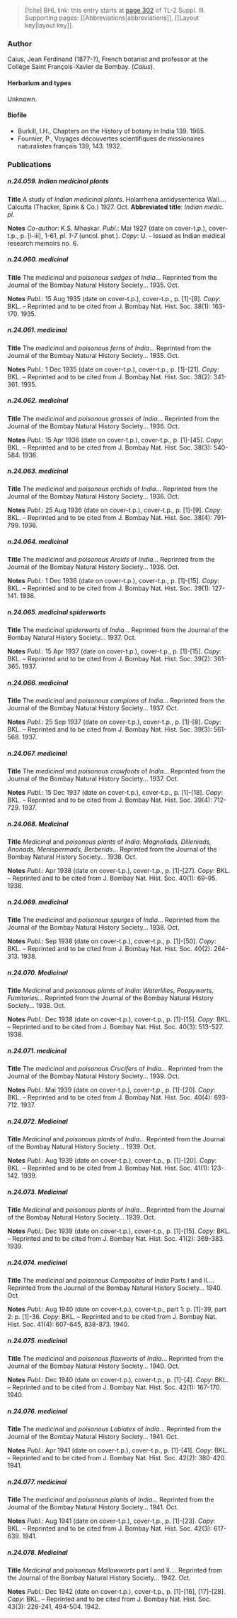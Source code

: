 > [!cite] BHL link: this entry starts at [page 302](https://www.biodiversitylibrary.org/item/103861#page/312/mode/1up) of TL-2 Suppl. III.
> Supporting pages: [[Abbreviations|abbreviations]], [[Layout key|layout key]].

### Author

Caius, Jean Ferdinand (1877-?), French botanist and professor at the Collège Saint François-Xavier de Bombay. (*Caius*).

#### Herbarium and types

Unknown.

#### Biofile

- Burkill, I.H., Chapters on the History of botany in India 139. 1965.
- Fournier, P., Voyages découvertes scientifiques de missionaires naturalistes français 139, 143. 1932.

### Publications

##### n.24.059. Indian medicinal plants

**Title**
A study of *Indian medicinal plants*. Holarrhena antidysenterica Wall.... Calcutta (Thacker, Spink & Co.) 1927. Oct.
**Abbreviated title**: *Indian medic. pl.*

**Notes**
*Co-author*: K.S. Mhaskar.
*Publ*.: Mai 1927 (date on cover-t.p.), cover-t.p., p. \[i-iii\], 1-61, *pl. 1-7* (uncol. phot.). *Copy*: U. – Issued as Indian medical research memoirs no. 6.

##### n.24.060. medicinal

**Title**
The *medicinal* and *poisonous sedges* of *India*... Reprinted from the Journal of the Bombay Natural History Society... 1935. Oct.

**Notes**
*Publ*.: 15 Aug 1935 (date on cover-t.p.), cover-t.p., p. \[1\]-\[8\]. *Copy*: BKL. – Reprinted and to be cited from J. Bombay Nat. Hist. Soc. 38(1): 163-170. 1935.

##### n.24.061. medicinal

**Title**
The *medicinal* and *poisonous ferns* of *India*... Reprinted from the Journal of the Bombay Natural History Society... 1935. Oct.

**Notes**
*Publ*.: 1 Dec 1935 (date on cover-t.p.), cover-t.p., p. \[1\]-\[21\]. *Copy*: BKL. – Reprinted and to be cited from J. Bombay Nat. Hist. Soc. 38(2): 341-361. 1935.

##### n.24.062. medicinal

**Title**
The *medicinal* and *poisonous grasses* of *India*... Reprinted from the Journal of the Bombay Natural History Society... 1936. Oct.

**Notes**
*Publ*.: 15 Apr 1936 (date on cover-t.p.), cover-t.p., p. \[1\]-\[45\]. *Copy*: BKL. – Reprinted and to be cited from J. Bombay Nat. Hist. Soc. 38(3): 540-584. 1936.

##### n.24.063. medicinal

**Title**
The *medicinal* and *poisonous orchids* of *India*... Reprinted from the Journal of the Bombay Natural History Society... 1936. Oct.

**Notes**
*Publ*.: 25 Aug 1936 (date on cover-t.p.), cover-t.p., p. \[1\]-\[9\]. *Copy*: BKL. – Reprinted and to be cited from J. Bombay Nat. Hist. Soc. 38(4): 791-799. 1936.

##### n.24.064. medicinal

**Title**
The *medicinal* and *poisonous Aroids* of *India*... Reprinted from the Journal of the Bombay Natural History Society... 1936. Oct.

**Notes**
*Publ*.: 1 Dec 1936 (date on cover-t.p.), cover-t.p., p. \[1\]-\[15\]. *Copy*: BKL. – Reprinted and to be cited from J. Bombay Nat. Hist. Soc. 39(1): 127-141. 1936.

##### n.24.065. medicinal spiderworts

**Title**
The *medicinal spiderworts* of *India*... Reprinted from the Journal of the Bombay Natural History Society... 1937. Oct.

**Notes**
*Publ*.: 15 Apr 1937 (date on cover-t.p.), cover-t.p., p. \[1\]-\[15\]. *Copy*: BKL. – Reprinted and to be cited from J. Bombay Nat. Hist. Soc. 39(2): 361-365. 1937.

##### n.24.066. medicinal

**Title**
The *medicinal* and *poisonous campions* of *India*... Reprinted from the Journal of the Bombay Natural History Society... 1937. Oct.

**Notes**
*Publ*.: 25 Sep 1937 (date on cover-t.p.), cover-t.p., p. \[1\]-\[8\]. *Copy*: BKL. – Reprinted and to be cited from J. Bombay Nat. Hist. Soc. 39(3): 561-568. 1937.

##### n.24.067. medicinal

**Title**
The *medicinal* and *poisonous crowfoots* of *India*... Reprinted from the Journal of the Bombay Natural History Society... 1937. Oct.

**Notes**
*Publ*.: 15 Dec 1937 (date on cover-t.p.), cover-t.p., p. \[1\]-\[18\]. *Copy*: BKL. – Reprinted and to be cited from J. Bombay Nat. Hist. Soc. 39(4): 712-729. 1937.

##### n.24.068. Medicinal

**Title**
*Medicinal* and *poisonous plants* of *India*: *Magnoliads, Dilleniads, Anonads, Menispermads, Berberids*... Reprinted from the Journal of the Bombay Natural History Society... 1938. Oct.

**Notes**
*Publ*.: Apr 1938 (date on cover-t.p.), cover-t.p., p. \[1\]-\[27\]. *Copy*: BKL. – Reprinted and to be cited from J. Bombay Nat. Hist. Soc. 40(1): 69-95. 1938.

##### n.24.069. medicinal

**Title**
The *medicinal* and *poisonous spurges* of *India*... Reprinted from the Journal of the Bombay Natural History Society... 1938. Oct.

**Notes**
*Publ*.: Sep 1938 (date on cover-t.p.), cover-t.p., p. \[1\]-\[50\]. *Copy*: BKL. – Reprinted and to be cited from J. Bombay Nat. Hist. Soc. 40(2): 264-313. 1938.

##### n.24.070. Medicinal

**Title**
*Medicinal* and *poisonous plants* of *India*: *Waterlilies, Poppyworts, Fumitorie*s... Reprinted from the Journal of the Bombay Natural History Society... 1938. Oct.

**Notes**
*Publ*.: Dec 1938 (date on cover-t.p.), cover-t.p., p. \[1\]-\[15\]. *Copy*: BKL. – Reprinted and to be cited from J. Bombay Nat. Hist. Soc. 40(3): 513-527. 1938.

##### n.24.071. medicinal

**Title**
The *medicinal* and *poisonous Crucifers* of *India*... Reprinted from the Journal of the Bombay Natural History Society... 1939. Oct.

**Notes**
*Publ*.: Mai 1939 (date on cover-t.p.), cover-t.p., p. \[1\]-\[20\]. *Copy*: BKL. – Reprinted and to be cited from J. Bombay Nat. Hist. Soc. 40(4): 693-712. 1937.

##### n.24.072. Medicinal

**Title**
*Medicinal* and *poisonous plants* of *India*... Reprinted from the Journal of the Bombay Natural History Society... 1939. Oct.

**Notes**
*Publ*.: Aug 1939 (date on cover-t.p.), cover-t.p., p. \[1\]-\[20\]. *Copy*: BKL. – Reprinted and to be cited from J. Bombay Nat. Hist. Soc. 41(1): 123-142. 1939.

##### n.24.073. Medicinal

**Title**
*Medicinal* and *poisonous plants* of *India*... Reprinted from the Journal of the Bombay Natural History Society... 1939. Oct.

**Notes**
*Publ*.: Dec 1939 (date on cover-t.p.), cover-t.p., p. \[1\]-\[15\]. *Copy*: BKL. – Reprinted and to be cited from J. Bombay Nat. Hist. Soc. 41(2): 369-383. 1939.

##### n.24.074. medicinal

**Title**
The *medicinal* and *poisonous Composites* of *India* Parts I and II.... Reprinted from the Journal of the Bombay Natural History Society... 1940. Oct.

**Notes**
*Publ*.: Aug 1940 (date on cover-t.p.), cover-t.p., part 1: p. \[1\]-39, part 2: p. \[1\]-36. *Copy*: BKL. – Reprinted and to be cited from J. Bombay Nat. Hist. Soc. 41(4): 607-645, 838-873. 1940.

##### n.24.075. medicinal

**Title**
The *medicinal* and *poisonous flaxworts* of *India*... Reprinted from the Journal of the Bombay Natural History Society... 1940. Oct.

**Notes**
*Publ*.: Dec 1940 (date on cover-t.p.), cover-t.p., p. \[1\]-\[4\]. *Copy*: BKL. – Reprinted and to be cited from J. Bombay Nat. Hist. Soc. 42(1): 167-170. 1940.

##### n.24.076. medicinal

**Title**
The *medicinal* and *poisonous Labiates* of *India*... Reprinted from the Journal of the Bombay Natural History Society... 1941. Oct.

**Notes**
*Publ*.: Apr 1941 (date on cover-t.p.), cover-t.p., p. \[1\]-\[41\]. *Copy*: BKL. – Reprinted and to be cited from J. Bombay Nat. Hist. Soc. 42(2): 380-420. 1941.

##### n.24.077. medicinal

**Title**
The *medicinal* and *poisonous plants* of *India*... Reprinted from the Journal of the Bombay Natural History Society... 1941. Oct.

**Notes**
*Publ*.: Aug 1941 (date on cover-t.p.), cover-t.p., p. \[1\]-\[23\]. *Copy*: BKL. – Reprinted and to be cited from J. Bombay Nat. Hist. Soc. 42(3): 617-639. 1941.

##### n.24.078. Medicinal

**Title**
*Medicinal* and *poisonous Mallowworts* part I and II.... Reprinted from the Journal of the Bombay Natural History Society... 1942. Oct.

**Notes**
*Publ*.: Dec 1942 (date on cover-t.p.), cover-t.p., p. \[1\]-\[16\], \[17\]-\[28\]. *Copy*: BKL. – Reprinted and to be cited from J. Bombay Nat. Hist. Soc. 43(3): 228-241, 494-504. 1942.

